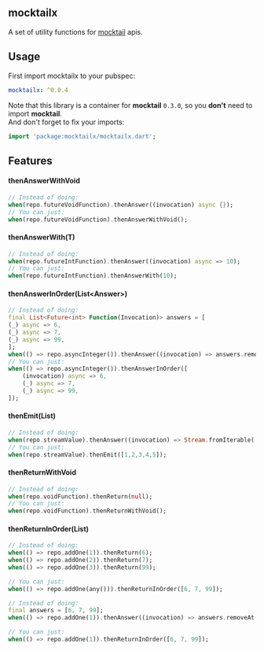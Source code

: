 
## mocktailx
A set of utility functions for [mocktail](https://pub.dev/packages/mocktail) apis.

## Usage

First import mocktailx to your pubspec:

```yaml  
mocktailx: ^0.0.4
```  
Note that this library is a container for **mocktail** `0.3.0`, so you **don't** need to import **mocktail**.  
And don't forget to fix your imports:

```dart 
import 'package:mocktailx/mocktailx.dart';  
```  

## Features

#### thenAnswerWithVoid
```dart  
// Instead of doing:  
when(repo.futureVoidFunction).thenAnswer((invocation) async {});  
// You can just:  
when(repo.futureVoidFunction).thenAnswerWithVoid();   
```  

#### thenAnswerWith(T)
```dart  
// Instead of doing:  
when(repo.futureIntFunction).thenAnswer((invocation) async => 10);  
// You can just:  
when(repo.futureIntFunction).thenAnswerWith(10);  
```  

#### thenAnswerInOrder(List<Answer<T>>)
```dart  
// Instead of doing:  
final List<Future<int> Function(Invocation)> answers = [
(_) async => 6,
(_) async => 7,
(_) async => 99,
]; 
when(() => repo.asyncInteger()).thenAnswer((invocation) => answers.removeAt(0)(invocation));
// You can just:  
when(() => repo.asyncInteger()).thenAnswerInOrder([
    (invocation) async => 6,
    (_) async => 7,
    (_) async => 99,
]);
```  


#### thenEmit(List)

```dart  
// Instead of doing:  
when(repo.streamValue).thenAnswer((invocation) => Stream.fromIterable([1,2,3,4,5]));  
// You can just:  
when(repo.streamValue).thenEmit([1,2,3,4,5]);  
```

#### thenReturnWithVoid
```dart  
// Instead of doing:  
when(repo.voidFunction).thenReturn(null);  
// You can just:  
when(repo.voidFunction).thenReturnWithVoid();   
```  

#### thenReturnInOrder(List<T>)
```dart  
// Instead of doing:  
when(() => repo.addOne(1)).thenReturn(6);
when(() => repo.addOne(2)).thenReturn(7);
when(() => repo.addOne(3)).thenReturn(99);

// You can just:  
when(() => repo.addOne(any())).thenReturnInOrder([6, 7, 99]);
```
```dart  
// Instead of doing:  
final answers = [6, 7, 99];
when(() => repo.addOne(1)).thenAnswer((invocation) => answers.removeAt(0));

// You can just:  
when(() => repo.addOne(1)).thenReturnInOrder([6, 7, 99]);
```